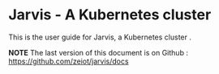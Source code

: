 # Jarvis - A Kubernetes cluster

This is the user guide for Jarvis, a  Kubernetes cluster .

**NOTE** The last version of this document is on Github : https://github.com/zeiot/jarvis/docs